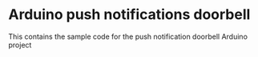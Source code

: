 Arduino push notifications doorbell
===================================

This contains the sample code for the push notification doorbell Arduino project

